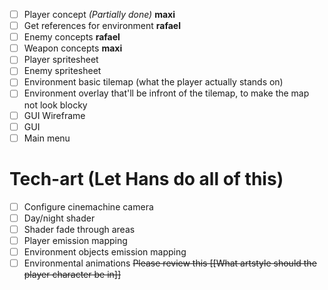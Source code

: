 - [ ] Player concept *(Partially done)* **maxi**
- [ ] Get references for environment **rafael**
- [ ] Enemy concepts **rafael**
- [ ] Weapon concepts **maxi**
- [ ] Player spritesheet
- [ ] Enemy spritesheet
- [ ] Environment basic tilemap (what the player actually stands on)
- [ ] Environment overlay that'll be infront of the tilemap, to make the map not look blocky
- [ ] GUI Wireframe
- [ ] GUI
- [ ] Main menu
# Tech-art (Let Hans do all of this)

- [ ] Configure cinemachine camera
- [ ] Day/night shader
- [ ] Shader fade through areas
- [ ] Player emission mapping
- [ ] Environment objects emission mapping
- [ ] Environmental animations
~~Please review this
[[What artstyle should the player character be in]]~~